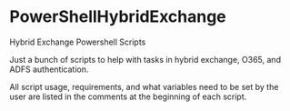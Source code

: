 # PowerShellHybridExchange
Hybrid Exchange Powershell Scripts

Just a bunch of scripts to help with tasks in hybrid exchange, O365, and ADFS authentication.

All script usage, requirements, and what variables need to be set by the user are listed in the comments at the beginning of each script.
